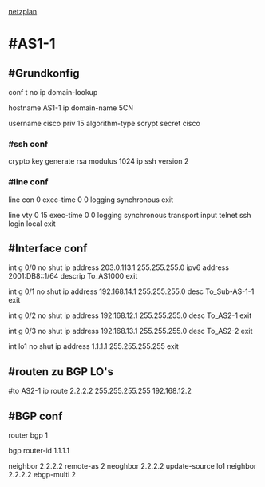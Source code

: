 [netzplan](../angabe/netzplan.md)
# #AS1-1

## #Grundkonfig
conf t
no ip domain-lookup

hostname AS1-1
ip domain-name 5CN

username cisco priv 15 algorithm-type scrypt secret cisco

### #ssh conf
crypto key generate rsa modulus 1024
ip ssh version 2


### #line conf

line con 0 
exec-time 0 0
logging synchronous
exit

line vty 0 15
exec-time 0 0
logging synchronous
transport input telnet ssh
login local
exit

## #Interface conf

int g 0/0
no shut
ip address 203.0.113.1 255.255.255.0
ipv6 address 2001:DB8::1/64
descrip To_AS1000
exit


int g 0/1
no shut
ip address 192.168.14.1 255.255.255.0
desc To_Sub-AS-1-1
exit

int g 0/2
no shut
ip address 192.168.12.1 255.255.255.0 
desc To_AS2-1
exit

int g 0/3
no shut 
ip address 192.168.13.1 255.255.255.0
desc To_AS2-2
exit

int lo1
no shut
ip address 1.1.1.1 255.255.255.255
exit


## #routen zu BGP LO's

#to AS2-1
ip route 2.2.2.2 255.255.255.255 192.168.12.2


## #BGP conf

router bgp 1

bgp router-id 1.1.1.1

neighbor 2.2.2.2 remote-as 2
neoghbor 2.2.2.2 update-source lo1
neighbor 2.2.2.2 ebgp-multi 2









